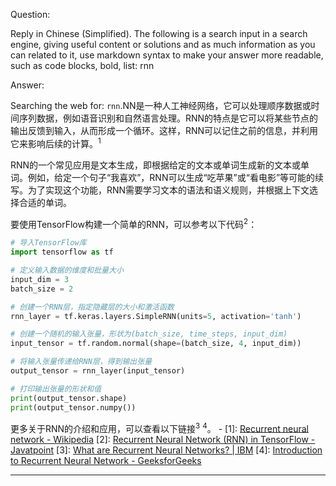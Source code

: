 Question:

Reply in Chinese (Simplified).
The following is a search input in a search engine, giving useful content or solutions and as much information as you can related to it, use markdown syntax to make your answer more readable, such as code blocks, bold, list:
rnn

Answer:

Searching the web for: `rnn`.NN是一种人工神经网络，它可以处理顺序数据或时间序列数据，例如语音识别和自然语言处理。RNN的特点是它可以将某些节点的输出反馈到输入，从而形成一个循环。这样，RNN可以记住之前的信息，并利用它来影响后续的计算。<sup>1</sup>

RNN的一个常见应用是文本生成，即根据给定的文本或单词生成新的文本或单词。例如，给定一个句子“我喜欢”，RNN可以生成“吃苹果”或“看电影”等可能的续写。为了实现这个功能，RNN需要学习文本的语法和语义规则，并根据上下文选择合适的单词。

要使用TensorFlow构建一个简单的RNN，可以参考以下代码<sup>2</sup>：

```python
# 导入TensorFlow库
import tensorflow as tf

# 定义输入数据的维度和批量大小
input_dim = 3
batch_size = 2

# 创建一个RNN层，指定隐藏层的大小和激活函数
rnn_layer = tf.keras.layers.SimpleRNN(units=5, activation='tanh')

# 创建一个随机的输入张量，形状为(batch_size, time_steps, input_dim)
input_tensor = tf.random.normal(shape=(batch_size, 4, input_dim))

# 将输入张量传递给RNN层，得到输出张量
output_tensor = rnn_layer(input_tensor)

# 打印输出张量的形状和值
print(output_tensor.shape)
print(output_tensor.numpy())
```

更多关于RNN的介绍和应用，可以查看以下链接<sup>3</sup> <sup>4</sup>。
\-
\[1]: [Recurrent neural network - Wikipedia](https://en.wikipedia.org/wiki/Recurrent_neural_network)
\[2]: [Recurrent Neural Network (RNN) in TensorFlow - Javatpoint](https://www.javatpoint.com/recurrent-neural-network-in-tensorflow)
\[3]: [What are Recurrent Neural Networks? | IBM](https://www.ibm.com/topics/recurrent-neural-networks)
\[4]: [Introduction to Recurrent Neural Network - GeeksforGeeks](https://www.geeksforgeeks.org/introduction-to-recurrent-neural-network/)

<hr/>

